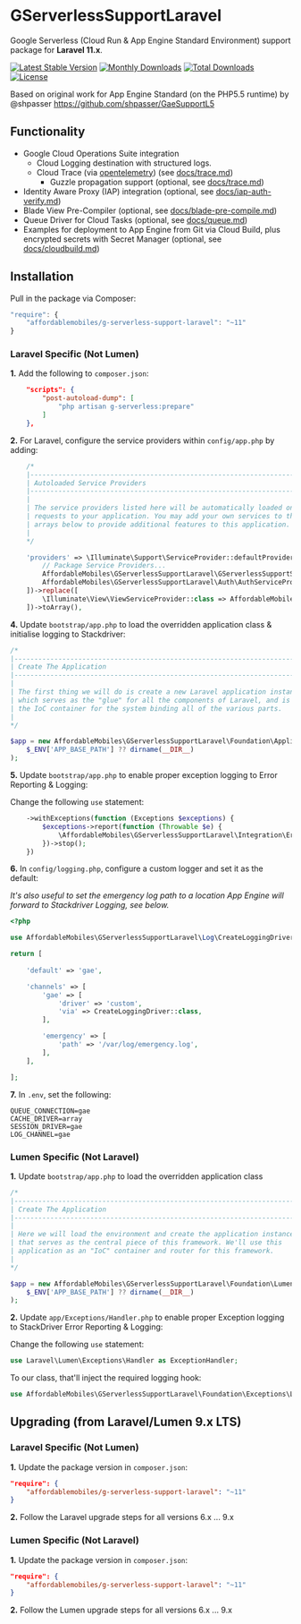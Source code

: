 # GServerlessSupportLaravel

Google Serverless (Cloud Run & App Engine Standard Environment) support package for **Laravel 11.x**.

[![Latest Stable Version](https://poser.pugx.org/affordablemobiles/g-serverless-support-laravel/v/stable)](https://packagist.org/packages/affordablemobiles/g-serverless-support-laravel)
[![Monthly Downloads](https://poser.pugx.org/affordablemobiles/g-serverless-support-laravel/d/monthly)](https://packagist.org/packages/affordablemobiles/g-serverless-support-laravel)
[![Total Downloads](https://poser.pugx.org/affordablemobiles/g-serverless-support-laravel/downloads)](https://packagist.org/packages/affordablemobiles/g-serverless-support-laravel)
[![License](https://poser.pugx.org/affordablemobiles/g-serverless-support-laravel/license)](https://packagist.org/packages/affordablemobiles/g-serverless-support-laravel)

Based on original work for App Engine Standard (on the PHP5.5 runtime) by @shpasser https://github.com/shpasser/GaeSupportL5

## Functionality
* Google Cloud Operations Suite integration
    * Cloud Logging destination with structured logs.
    * Cloud Trace (via [opentelemetry](https://github.com/open-telemetry/opentelemetry-php)) (see [docs/trace.md](https://github.com/affordablemobiles/GServerlessSupportLaravel/blob/php8.3-laravel11.x/docs/trace.md))
        * Guzzle propagation support (optional, see [docs/trace.md](https://github.com/affordablemobiles/GServerlessSupportLaravel/blob/php8.3-laravel11.x/docs/trace.md#guzzle))
* Identity Aware Proxy (IAP) integration (optional, see [docs/iap-auth-verify.md](https://github.com/affordablemobiles/GServerlessSupportLaravel/blob/php8.3-laravel11.x/docs/iap-auth-verify.md))
* Blade View Pre-Compiler (optional, see [docs/blade-pre-compile.md](https://github.com/affordablemobiles/GServerlessSupportLaravel/blob/php8.3-laravel11.x/docs/blade-pre-compile.md))
* Queue Driver for Cloud Tasks (optional, see [docs/queue.md](https://github.com/affordablemobiles/GServerlessSupportLaravel/blob/php8.3-laravel11.x/docs/queue.md))
* Examples for deployment to App Engine from Git via Cloud Build, plus encrypted secrets with Secret Manager (optional, see [docs/cloudbuild.md](https://github.com/affordablemobiles/GServerlessSupportLaravel/blob/php8.3-laravel11.x/docs/cloudbuild.md))

## Installation

Pull in the package via Composer:

```js
"require": {
    "affordablemobiles/g-serverless-support-laravel": "~11"
}
```

### Laravel Specific (Not Lumen)

**1.** Add the following to `composer.json`:

```json
    "scripts": {
        "post-autoload-dump": [
            "php artisan g-serverless:prepare"
        ]
    },
```

**2.** For Laravel, configure the service providers within `config/app.php` by adding:

```php
    /*
    |--------------------------------------------------------------------------
    | Autoloaded Service Providers
    |--------------------------------------------------------------------------
    |
    | The service providers listed here will be automatically loaded on any
    | requests to your application. You may add your own services to the
    | arrays below to provide additional features to this application.
    |
    */

    'providers' => \Illuminate\Support\ServiceProvider::defaultProviders()->merge([
        // Package Service Providers...
        AffordableMobiles\GServerlessSupportLaravel\GServerlessSupportServiceProvider::class,
        AffordableMobiles\GServerlessSupportLaravel\Auth\AuthServiceProvider::class,
    ])->replace([
        \Illuminate\View\ViewServiceProvider::class => AffordableMobiles\GServerlessSupportLaravel\View\ViewServiceProvider::class,
    ])->toArray(),
```

**4.** Update `bootstrap/app.php` to load the overridden application class & initialise logging to Stackdriver:

```php
/*
|--------------------------------------------------------------------------
| Create The Application
|--------------------------------------------------------------------------
|
| The first thing we will do is create a new Laravel application instance
| which serves as the "glue" for all the components of Laravel, and is
| the IoC container for the system binding all of the various parts.
|
*/

$app = new AffordableMobiles\GServerlessSupportLaravel\Foundation\Application(
    $_ENV['APP_BASE_PATH'] ?? dirname(__DIR__)
);
```

**5.** Update `bootstrap/app.php` to enable proper exception logging to Error Reporting & Logging:

Change the following `use` statement:

```php
    ->withExceptions(function (Exceptions $exceptions) {
        $exceptions->report(function (Throwable $e) {
            \AffordableMobiles\GServerlessSupportLaravel\Integration\ErrorReporting\Report::exceptionHandler($e);
        })->stop();
    })
```

**6.** In `config/logging.php`, configure a custom logger and set it as the default:

*It's also useful to set the emergency log path to a location App Engine will forward to Stackdriver Logging, see below.*

```php
<?php

use AffordableMobiles\GServerlessSupportLaravel\Log\CreateLoggingDriver;

return [
    
    'default' => 'gae',

    'channels' => [
        'gae' => [
            'driver' => 'custom',
            'via' => CreateLoggingDriver::class,
        ],

        'emergency' => [
            'path' => '/var/log/emergency.log',
        ],
    ],

];
```

**7.** In `.env`, set the following:

```
QUEUE_CONNECTION=gae
CACHE_DRIVER=array
SESSION_DRIVER=gae
LOG_CHANNEL=gae
```

### Lumen Specific (Not Laravel)

**1.** Update `bootstrap/app.php` to load the overridden application class

```php
/*
|--------------------------------------------------------------------------
| Create The Application
|--------------------------------------------------------------------------
|
| Here we will load the environment and create the application instance
| that serves as the central piece of this framework. We'll use this
| application as an "IoC" container and router for this framework.
|
*/

$app = new AffordableMobiles\GServerlessSupportLaravel\Foundation\LumenApplication(
    $_ENV['APP_BASE_PATH'] ?? dirname(__DIR__)
);
```

**2.** Update `app/Exceptions/Handler.php` to enable proper Exception logging to StackDriver Error Reporting & Logging:

Change the following `use` statement:

```php
use Laravel\Lumen\Exceptions\Handler as ExceptionHandler;
```

To our class, that'll inject the required logging hook:

```php
use AffordableMobiles\GServerlessSupportLaravel\Foundation\Exceptions\LumenHandler as ExceptionHandler;
```

## Upgrading (from Laravel/Lumen 9.x LTS)

### Laravel Specific (Not Lumen)

**1.** Update the package version in `composer.json`:

```json
"require": {
    "affordablemobiles/g-serverless-support-laravel": "~11"
}
```

**2.** Follow the Laravel upgrade steps for all versions 6.x ... 9.x

### Lumen Specific (Not Laravel)

**1.** Update the package version in `composer.json`:

```json
"require": {
    "affordablemobiles/g-serverless-support-laravel": "~11"
}
```

**2.** Follow the Lumen upgrade steps for all versions 6.x ... 9.x
